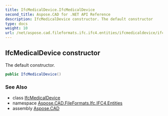 ```yaml
---
title: IfcMedicalDevice.IfcMedicalDevice
second_title: Aspose.CAD for .NET API Reference
description: IfcMedicalDevice constructor. The default constructor
type: docs
weight: 10
url: /net/aspose.cad.fileformats.ifc.ifc4.entities/ifcmedicaldevice/ifcmedicaldevice/
---
```

## IfcMedicalDevice constructor

The default constructor.

```csharp
public IfcMedicalDevice()
```

### See Also

* class [IfcMedicalDevice](../)
* namespace [Aspose.CAD.FileFormats.Ifc.IFC4.Entities](../../ifcmedicaldevice/)
* assembly [Aspose.CAD](../../../)


